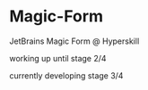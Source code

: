 # Magic-Form
JetBrains Magic Form @ Hyperskill

working up until stage 2/4

currently developing stage 3/4
